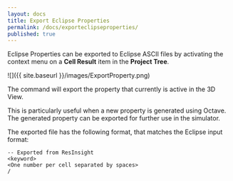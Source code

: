 ```yaml
---
layout: docs
title: Export Eclipse Properties
permalink: /docs/exporteclipseproperties/
published: true
---
```


Eclipse Properties can be exported to Eclipse ASCII files by activating the context 
menu on a **Cell Result** item in the **Project Tree**. 

![]({{ site.baseurl }}/images/ExportProperty.png) 

The command will export the property that currently is active in the 3D View. 

This is particularly useful when a new property is generated using Octave. 
The generated property can be exported for further use in the simulator.

The exported file has the following format, that matches the Eclipse input format:

    -- Exported from ResInsight
    <keyword>
    <One number per cell separated by spaces>
    /

